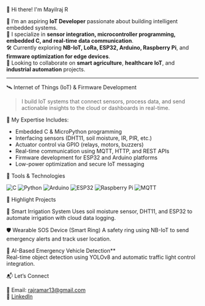 👋 Hi there! I'm Mayilraj R

🔌 I’m an aspiring **IoT Developer** passionate about building intelligent embedded systems.  
📡 I specialize in **sensor integration, microcontroller programming, embedded C, and real-time data communication**.  
🛠️ Currently exploring **NB-IoT, LoRa, ESP32, Arduino, Raspberry Pi**, and **firmware optimization for edge devices**.  
🤝 Looking to collaborate on **smart agriculture**, **healthcare IoT**, and **industrial automation** projects.

---

 🛰️ Internet of Things (IoT) & Firmware Development

> I build IoT systems that connect sensors, process data, and send actionable insights to the cloud or dashboards in real-time.

🔧 My Expertise Includes:
- Embedded C & MicroPython programming
- Interfacing sensors (DHT11, soil moisture, IR, PIR, etc.)
- Actuator control via GPIO (relays, motors, buzzers)
- Real-time communication using MQTT, HTTP, and REST APIs
- Firmware development for ESP32 and Arduino platforms
- Low-power optimization and secure IoT messaging

🔧 Tools & Technologies

![C](https://img.shields.io/badge/-C-00599C?style=for-the-badge&logo=c)
![Python](https://img.shields.io/badge/-Python-3776AB?style=for-the-badge&logo=python&logoColor=white)
![Arduino](https://img.shields.io/badge/-Arduino-00979D?style=for-the-badge&logo=arduino&logoColor=white)
![ESP32](https://img.shields.io/badge/-ESP32-3C3C3C?style=for-the-badge)
![Raspberry Pi](https://img.shields.io/badge/-Raspberry%20Pi-C51A4A?style=for-the-badge&logo=raspberry-pi)
![MQTT](https://img.shields.io/badge/-MQTT-660066?style=for-the-badge)


 📂 Highlight Projects

 🚰 Smart Irrigation System
  Uses soil moisture sensor, DHT11, and ESP32 to automate irrigation with cloud data logging.

 🛡️ Wearable SOS Device (Smart Ring) 
  A safety ring using NB-IoT to send emergency alerts and track user location.

 🚦 AI-Based Emergency Vehicle Detection**  
  Real-time object detection using YOLOv8 and automatic traffic light control integration.



📬 Let’s Connect

📧 Email: rajramar13@gmail.com  
💼 [LinkedIn]((https://www.linkedin.com/in/mayilraj13/))  

